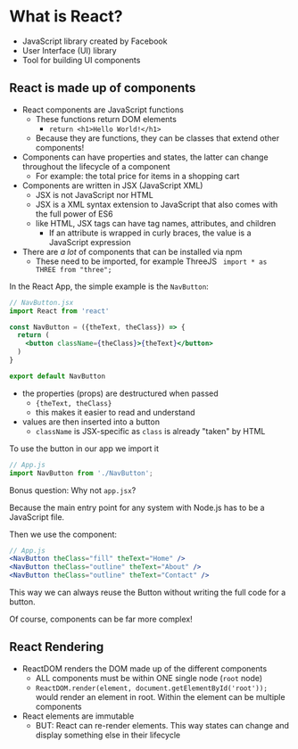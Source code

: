 # What is React?

- JavaScript library created by Facebook
- User Interface (UI) library
- Tool for building UI components

## React is made up of components

- React components are JavaScript functions
  - These functions return DOM elements
    - `return <h1>Hello World!</h1>`
  - Because they are functions, they can be classes that extend other components!
- Components can have properties and states, the latter can change throughout the lifecycle of a component
  - For example: the total price for items in a shopping cart
- Components are written in JSX (JavaScript XML)
  - JSX is not JavaScript nor HTML
  - JSX is a XML syntax extension to JavaScript that also comes with the full power of ES6 
  - like HTML, JSX tags can have tag names, attributes, and children
    - If an attribute is wrapped in curly braces, the value is a JavaScript expression
- There are _a lot_ of components that can be installed via npm
  - These need to be imported, for example ThreeJS `
import * as THREE from "three";`

In the React App, the simple example is the `NavButton`:

```jsx
// NavButton.jsx
import React from 'react'

const NavButton = ({theText, theClass}) => {
  return (
    <button className={theClass}>{theText}</button>
  )
}

export default NavButton
```

- the properties (props) are destructured when passed
  - `{theText, theClass}`
  - this makes it easier to read and understand
- values are then inserted into a button
  - `className` is JSX-specific as `class` is already "taken" by HTML

To use the button in our app we import it

```jsx
// App.js
import NavButton from './NavButton';
```

Bonus question: Why not `app.jsx`?

Because the main entry point for any system with Node.js has to be a JavaScript file.

Then we use the component:

```jsx
// App.js
<NavButton theClass="fill" theText="Home" />
<NavButton theClass="outline" theText="About" />
<NavButton theClass="outline" theText="Contact" />
```

This way we can always reuse the Button without writing the full code for a button.

Of course, components can be far more complex!

## React Rendering

- ReactDOM renders the DOM made up of the different components
  - ALL components must be within ONE single node (`root` node)
  -  `ReactDOM.render(element, document.getElementById('root'));` would render an element in root. Within the element can be multiple components
- React elements are immutable
  - BUT: React can re-render elements. This way states can change and display something else in their lifecycle